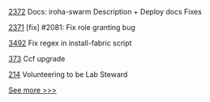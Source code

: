 
[2372](https://github.com/hyperledger/iroha/pull/2372) Docs: iroha-swarm Description + Deploy docs Fixes

[2371](https://github.com/hyperledger/iroha/pull/2371) [fix] #2081: Fix role granting bug

[3492](https://github.com/hyperledger/fabric/pull/3492) Fix regex in install-fabric script

[373](https://github.com/hyperledger-labs/private-data-objects/pull/373) Ccf upgrade

[214](https://github.com/hyperledger-labs/hyperledger-labs.github.io/pull/214) Volunteering to be Lab Steward


[See more >>>](https://start-here.hyperledger.org/pull-requests)
